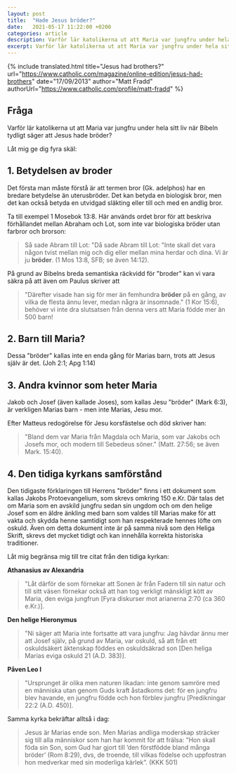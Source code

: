 ```yaml
---
layout: post
title:  "Hade Jesus bröder?"
date:   2021-05-17 11:22:00 +0200
categories: article
description: Varför lär katolikerna ut att Maria var jungfru under hela sitt liv när Bibeln tydligt säger att Jesus hade bröder? 
excerpt: Varför lär katolikerna ut att Maria var jungfru under hela sitt liv när Bibeln tydligt säger att Jesus hade bröder? 
---
```



{% include translated.html 
    title="Jesus had brothers?" 
    url="https://www.catholic.com/magazine/online-edition/jesus-had-brothers"
     date="17/09/2013" 
    author="Matt Fradd" 
    authorUrl="https://www.catholic.com/profile/matt-fradd" 
%}


## Fråga
Varför lär katolikerna ut att Maria var jungfru under hela sitt liv när Bibeln tydligt säger att Jesus hade bröder?

Låt mig ge dig fyra skäl:

## 1. Betydelsen av broder

Det första man måste förstå är att termen bror (Gk. adelphos) har en bredare betydelse än uterusbröder. Det kan betyda en biologisk bror, men det kan också betyda en utvidgad släkting eller till och med en andlig bror.

Ta till exempel 1 Mosebok 13:8. Här används ordet bror för att beskriva förhållandet mellan Abraham och Lot, som inte var biologiska bröder utan farbror och brorson:

> Så sade Abram till Lot: "Då sade Abram till Lot: "Inte skall det vara någon tvist mellan mig och dig eller mellan mina herdar och dina. Vi är ju **bröder**. (1 Mos 13:8, SFB; se även 14:12).

På grund av Bibelns breda semantiska räckvidd för "broder" kan vi vara säkra på att även om Paulus skriver att 
> "Därefter visade han sig för mer än femhundra **bröder** på en gång, av vilka de flesta ännu lever, medan några är insomnade." (1 Kor 15:6), 
behöver vi inte dra slutsatsen från denna vers att Maria födde mer än 500 barn!

## 2. Barn till Maria?

Dessa "bröder" kallas inte en enda gång för Marias barn, trots att Jesus själv är det.  (Joh 2:1; Apg 1:14)

## 3. Andra kvinnor som heter Maria

Jakob och Josef (även kallade Joses), som kallas Jesu "bröder" (Mark 6:3), är verkligen Marias barn - men inte Marias, Jesu mor.

Efter Matteus redogörelse för Jesu korsfästelse och död skriver han:

> "Bland dem var Maria från Magdala och Maria, som var Jakobs och Josefs mor, och modern till Sebedeus söner." (Matt. 27:56; se även Mark. 15:40).


## 4. Den tidiga kyrkans samförstånd

Den tidigaste förklaringen till Herrens "bröder" finns i ett dokument som kallas Jakobs Protoevangelium, som skrevs omkring 150 e.Kr. Där talas det om Maria som en avskild jungfru sedan sin ungdom och om den helige Josef som en äldre änkling med barn som valdes till Marias make för att vakta och skydda henne samtidigt som han respekterade hennes löfte om oskuld. Även om detta dokument inte är på samma nivå som den Heliga Skrift, skrevs det mycket tidigt och kan innehålla korrekta historiska traditioner. 

Låt mig begränsa mig till tre citat från den tidiga kyrkan:

**Athanasius av Alexandria**

> "Låt därför de som förnekar att Sonen är från Fadern till sin natur och till sitt väsen förnekar också att han tog verkligt mänskligt kött av Maria, den eviga jungfrun [Fyra diskurser mot arianerna 2:70 (ca 360 e.Kr.)].

**Den helige Hieronymus**

> "Ni säger att Maria inte fortsatte att vara jungfru: Jag hävdar ännu mer att Josef själv, på grund av Maria, var oskuld, så att från ett oskuldsäkert äktenskap föddes en oskuldsäkrad son [Den heliga Marias eviga oskuld 21 (A.D. 383)].

**Påven Leo I**

> "Ursprunget är olika men naturen likadan: inte genom samröre med en människa utan genom Guds kraft åstadkoms det: för en jungfru blev havande, en jungfru födde och hon förblev jungfru [Predikningar 22:2 (A.D. 450)].

Samma kyrka bekräftar alltså i dag:

> Jesus är Marias ende son. Men Marias andliga moderskap sträcker sig till alla människor som han har kommit för att frälsa: ”Hon skall föda sin Son, som Gud har gjort till ’den förstfödde bland många bröder’ (Rom 8:29), dvs, de troende, till vilkas födelse och uppfostran hon medverkar med sin moderliga kärlek”. (KKK 501)
